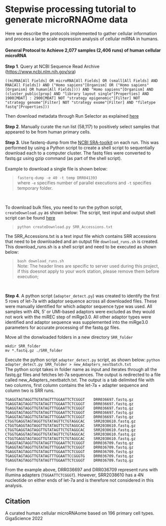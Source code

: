 # Stepwise processing tutorial to generate microRNAOme data

Here we describe the protocols implemented to gather cellular information and process a large scale expression analysis of cellular miRNA in humans. 

#### General Protocol to Achieve 2,077 samples (2,406 runs) of human cellular microRNA

**Step 1**.  Query at NCBI Sequence Read Archive (https://www.ncbi.nlm.nih.gov/sra)<br>
```
((miRNA[All Fields] OR microRNA[All Fields] OR (small[All Fields] AND RNA[All Fields]) AND ("Homo sapiens"[Organism] OR ("Homo sapiens"[Organism] OR human[All Fields]))) AND "Homo sapiens"[Organism] AND (cluster_public[prop] AND "library layout single"[Properties] AND 1900[MDAT] : 2900[MDAT] NOT "strategy epigenomic"[Filter] NOT "strategy genome"[Filter] NOT "strategy exome"[Filter] AND "filetype fastq"[Properties]))
``` 
Then download metadata through Run Selector as explained [here](https://github.com/NCBI-Hackathons/ncbi-cloud-tutorials/blob/master/SRA%20tutorials/tutorial_SRA_run_selector.md)
<br>
<br>
**Step 2**. Manually curate the run list (58,117) to positively select samples that appeared to be from human primary cells.
<br>
<br>
**Step 3**. Use fasterq-dump from the [NCBI SRA-toolkit](https://hpc.nih.gov/apps/sratoolkit.html) on each run.  This was performed by using a Python script to create a shell script to sequentially download each to a computer cluster.  The fastq files were converted to fastq.gz using gzip command (as part of the shell script).<br><br>
Example to download a single file is shown below:<br> 
> `fasterq-dump -e 40 -t temp DRR041393` <br>
> where `-e` specifies number of parallel executions and `-t` specifies temporary folder. <br>
<br>

To download bulk files, you need to run the python script, `createDownload.py` as shown below: 
The script, test input and output shell script can be found [here](https://github.com/mhalushka/miROme/tree/main/Processing_Tutorial/)

> `python createDownload.py SRR_Accessions.txt`
> 
The SRR_Accessions.txt is a text input file which contains SRR accessions that need to be downloaded and an output file `download_runs.sh` is created. This download_runs.sh is a shell script and need to be executed as shown below:
> `bash download_runs.sh` <br>
> Note: The header lines are specific to server used during this project, if this doesnot apply to your work station, please remove them before execution;

<br>

**Step 4**. A python script (`adapter_detect.py`) was created to identify the first 5 rows of let-7a with adaptor sequence across all downloaded files. These were manually identified for which adaptor sequence type was used.  All samples with 4N, 5’ or UMI-based adaptors were excluded as they would not work with the miREC step of miRge3.0. All other adaptor types were identified and adaptor sequence was supplemented into the miRge3.0 parameters for accurate processing of the fastq.gz files. 

Move all the donwloaded folders in a new directory `SRR_folder` <br>
```
mkdir SRR_folder
mv *.fastq.gz ./SRR_folder
```

Execute the python script `adapter_detect.py` script, as shown below:
`python adapter_detect.py SRR_folder > new_Adapters_nextbatch.txt` <br>
The python script takes in folder name as input and iterates through all the fastq.gz files and fetches let-7a sequences. The output is redirected to a file called new_Adapters_nextbatch.txt. The output is a tab delimited file with two columns, first column contains the let-7a + adapter sequence and column two is SRR runs.
```
TGAGGTAGTAGGTTGTATAGTTTGGAATTCTCGGGT    DRR036697.fastq.gz
TGAGGTAGTAGGTTGTATAGTTTGGAATTCTCGGGT    DRR036697.fastq.gz
TGAGGTAGTAGGTTGTATAGTTTGGAATTCTCGGGT    DRR036697.fastq.gz
TGAGGTAGTAGGTTGTATAGTTTGGAATTCTCGGGT    DRR036697.fastq.gz
TGAGGTAGTAGGTTGTATAGTTTGGAATTCTCGGGT    DRR036697.fastq.gz
CTGGTGAGGTAGTAGGTTGTATAGTTCTGTAGGCAC    SRR2038610.fastq.gz
CTGGTGAGGTAGTAGGTTGTATAGTTCTGTAGGCAC    SRR2038610.fastq.gz
CTGGTGAGGTAGTAGGTTGTATAGTTCTGTAGGCAC    SRR2038610.fastq.gz
CTGGTGAGGTAGTAGGTTGTATAGTTCTGTAGGCAC    SRR2038610.fastq.gz
CTGGTGAGGTAGTAGGTTGTATAGTTCTGTAGGCAC    SRR2038610.fastq.gz
TGAGGTAGTAGGTTGTATAGTTTGGAATTCTCGGGT    DRR036709.fastq.gz
TGAGGTAGTAGGTTGTATAGTTTGGAATTCTCGGGT    DRR036709.fastq.gz
TGAGGTAGTAGGTTGTATAGTTTGGAATTCTCGGGT    DRR036709.fastq.gz
TGAGGTAGTAGGTTGTATAGTTTGGAATTCCGGGTG    DRR036709.fastq.gz
TGAGGTAGTAGGTTGTATAGTTTGGAATTCTCGGGT    DRR036709.fastq.gz
```
From the example above, DRR036697 and DRR036709 represent runs with illumina adapters (`TGGAATTCTCGGGT`). However, SRR2038610 has a 4N nucleotide on either ends of let-7a and is therefore not considered in this analysis. 



## Citation
A curated human cellular microRNAome based on 196 primary cell types. GigaScience 2022

